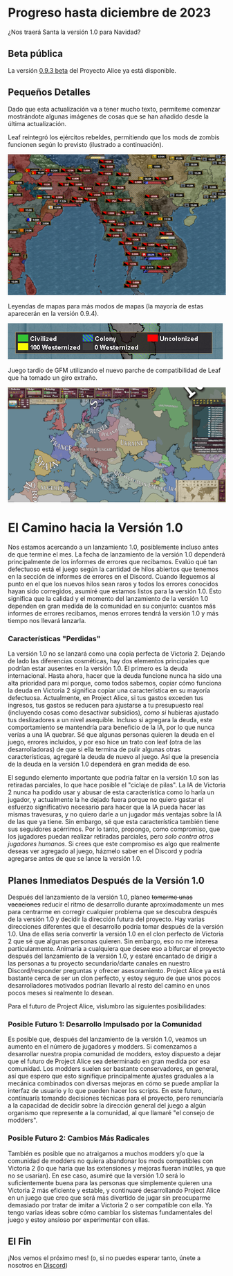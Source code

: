 # Progreso hasta diciembre de 2023

¿Nos traerá Santa la versión 1.0 para Navidad?

## Beta pública

La versión [0.9.3 beta](https://github.com/schombert/Project-Alice/releases/download/v0.9.3%CE%B2/0.9.3-BETA.zip) del Proyecto Alice ya está disponible.

## Pequeños Detalles

Dado que esta actualización va a tener mucho texto, permíteme comenzar mostrándote algunas imágenes de cosas que se han añadido desde la última actualización.

Leaf reintegró los ejércitos rebeldes, permitiendo que los mods de zombis funcionen según lo previsto (ilustrado a continuación).

![zombies](./images/reb.png)

Leyendas de mapas para más modos de mapas (la mayoría de estas aparecerán en la versión 0.9.4).

![map legend](./images/leg.png)

Juego tardío de GFM utilizando el nuevo parche de compatibilidad de Leaf que ha tomado un giro extraño.

![gfm](./images/gfm.png)

# El Camino hacia la Versión 1.0

Nos estamos acercando a un lanzamiento 1.0, posiblemente incluso antes de que termine el mes. La fecha de lanzamiento de la versión 1.0 dependerá principalmente de los informes de errores que recibamos. Evalúo qué tan defectuoso está el juego según la cantidad de hilos abiertos que tenemos en la sección de informes de errores en el Discord. Cuando lleguemos al punto en el que los nuevos hilos sean raros y todos los errores conocidos hayan sido corregidos, asumiré que estamos listos para la versión 1.0. Esto significa que la calidad y el momento del lanzamiento de la versión 1.0 dependen en gran medida de la comunidad en su conjunto: cuantos más informes de errores recibamos, menos errores tendrá la versión 1.0 y más tiempo nos llevará lanzarla.

### Características "Perdidas"

La versión 1.0 no se lanzará como una copia perfecta de Victoria 2. Dejando de lado las diferencias cosméticas, hay dos elementos principales que podrían estar ausentes en la versión 1.0. El primero es la deuda internacional. Hasta ahora, hacer que la deuda funcione nunca ha sido una alta prioridad para mí porque, como todos sabemos, copiar cómo funciona la deuda en Victoria 2 significa copiar una característica en su mayoría defectuosa. Actualmente, en Project Alice, si tus gastos exceden tus ingresos, tus gastos se reducen para ajustarse a tu presupuesto real (incluyendo cosas como desactivar subsidios), *como si* hubieras ajustado tus deslizadores a un nivel asequible. Incluso si agregara la deuda, este comportamiento se mantendría para beneficio de la IA, por lo que nunca verías a una IA quebrar. Sé que algunas personas quieren la deuda en el juego, errores incluidos, y por eso hice un trato con leaf (otra de las desarrolladoras) de que si ella termina de pulir algunas otras características, agregaré la deuda de nuevo al juego. Así que la presencia de la deuda en la versión 1.0 dependerá en gran medida de eso.

El segundo elemento importante que podría faltar en la versión 1.0 son las retiradas parciales, lo que hace posible el "ciclaje de pilas". La IA de Victoria 2 nunca ha podido usar y abusar de esta característica como lo haría un jugador, y actualmente la he dejado fuera porque no quiero gastar el esfuerzo significativo necesario para hacer que la IA pueda hacer las mismas travesuras, y no quiero darle a un jugador más ventajas sobre la IA de las que ya tiene. Sin embargo, sé que esta característica también tiene sus seguidores acérrimos. Por lo tanto, propongo, como compromiso, que los jugadores puedan realizar retiradas parciales, pero *solo contra otros jugadores humanos*. Si crees que este compromiso es algo que realmente deseas ver agregado al juego, házmelo saber en el Discord y podría agregarse antes de que se lance la versión 1.0.

## Planes Inmediatos Después de la Versión 1.0

Después del lanzamiento de la versión 1.0, planeo ~~tomarme unas vacaciones~~ reducir el ritmo de desarrollo durante aproximadamente un mes para centrarme en corregir cualquier problema que se descubra después de la versión 1.0 y decidir la dirección futura del proyecto. Hay varias direcciones diferentes que el desarrollo podría tomar después de la versión 1.0. Una de ellas sería convertir la versión 1.0 en el clon perfecto de Victoria 2 que sé que algunas personas quieren. Sin embargo, eso no me interesa particularmente. Animaría a cualquiera que desee eso a bifurcar el proyecto después del lanzamiento de la versión 1.0, y estaré encantado de dirigir a las personas a tu proyecto secundario/darte canales en nuestro Discord/responder preguntas y ofrecer asesoramiento. Project Alice ya está bastante cerca de ser un clon perfecto, y estoy seguro de que unos pocos desarrolladores motivados podrían llevarlo al resto del camino en unos pocos meses si realmente lo desean.

Para el futuro de Project Alice, vislumbro las siguientes posibilidades:

### Posible Futuro 1: Desarrollo Impulsado por la Comunidad

Es posible que, después del lanzamiento de la versión 1.0, veamos un aumento en el número de jugadores y modders. Si comenzamos a desarrollar nuestra propia comunidad de modders, estoy dispuesto a dejar que el futuro de Project Alice sea determinado en gran medida por esa comunidad. Los modders suelen ser bastante conservadores, en general, así que espero que esto signifique principalmente ajustes graduales a la mecánica combinados con diversas mejoras en cómo se puede ampliar la interfaz de usuario y lo que pueden hacer los scripts. En este futuro, continuaría tomando decisiones técnicas para el proyecto, pero renunciaría a la capacidad de decidir sobre la dirección general del juego a algún organismo que represente a la comunidad, al que llamaré "el consejo de modders".

### Posible Futuro 2: Cambios Más Radicales

También es posible que no atraigamos a muchos modders y/o que la comunidad de modders no quiera abandonar los mods compatibles con Victoria 2 (lo que haría que las extensiones y mejoras fueran inútiles, ya que no se usarían). En ese caso, asumiré que la versión 1.0 será lo suficientemente buena para las personas que simplemente quieren una Victoria 2 más eficiente y estable, y continuaré desarrollando Project Alice en un juego que creo que será más divertido de jugar sin preocuparme demasiado por tratar de imitar a Victoria 2 o ser compatible con ella. Ya tengo varias ideas sobre cómo cambiar los sistemas fundamentales del juego y estoy ansioso por experimentar con ellas.

## El Fin

¡Nos vemos el próximo mes! (o, si no puedes esperar tanto, únete a nosotros en [Discord](https://discord.gg/QUJExr4mRn))